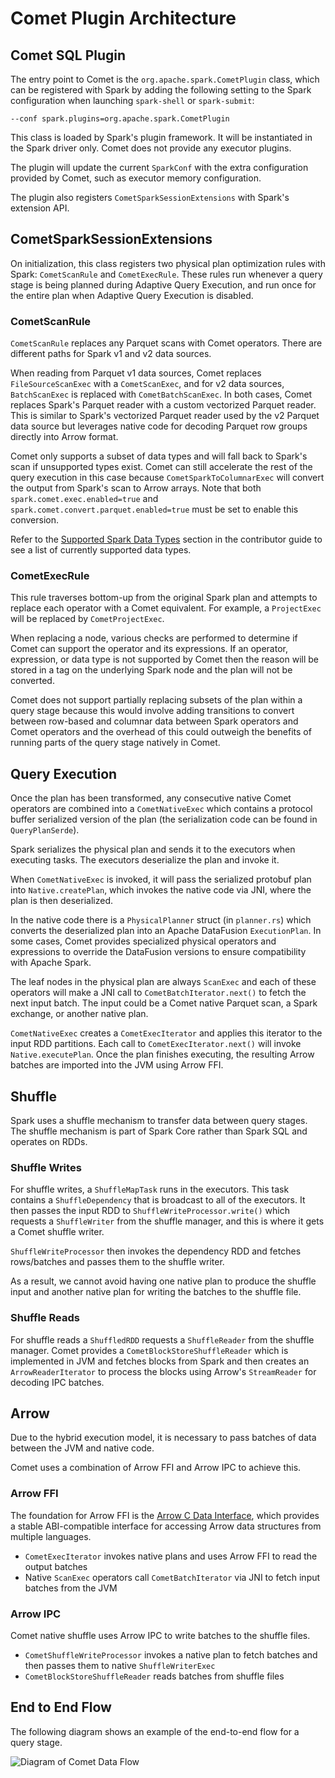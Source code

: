 <!--
Licensed to the Apache Software Foundation (ASF) under one
or more contributor license agreements.  See the NOTICE file
distributed with this work for additional information
regarding copyright ownership.  The ASF licenses this file
to you under the Apache License, Version 2.0 (the
"License"); you may not use this file except in compliance
with the License.  You may obtain a copy of the License at

  http://www.apache.org/licenses/LICENSE-2.0

Unless required by applicable law or agreed to in writing,
software distributed under the License is distributed on an
"AS IS" BASIS, WITHOUT WARRANTIES OR CONDITIONS OF ANY
KIND, either express or implied.  See the License for the
specific language governing permissions and limitations
under the License.
-->

# Comet Plugin Architecture

## Comet SQL Plugin

The entry point to Comet is the `org.apache.spark.CometPlugin` class, which can be registered with Spark by adding the
following setting to the Spark configuration when launching `spark-shell` or `spark-submit`:

```
--conf spark.plugins=org.apache.spark.CometPlugin
```

This class is loaded by Spark's plugin framework. It will be instantiated in the Spark driver only. Comet does not
provide any executor plugins.

The plugin will update the current `SparkConf` with the extra configuration provided by Comet, such as executor memory
configuration.

The plugin also registers `CometSparkSessionExtensions` with Spark's extension API.

## CometSparkSessionExtensions

On initialization, this class registers two physical plan optimization rules with Spark: `CometScanRule`
and `CometExecRule`. These rules run whenever a query stage is being planned during Adaptive Query Execution, and
run once for the entire plan when Adaptive Query Execution is disabled.

### CometScanRule

`CometScanRule` replaces any Parquet scans with Comet operators. There are different paths for Spark v1 and v2 data sources.

When reading from Parquet v1 data sources, Comet replaces `FileSourceScanExec` with a `CometScanExec`, and for v2
data sources, `BatchScanExec` is replaced with `CometBatchScanExec`. In both cases, Comet replaces Spark's Parquet
reader with a custom vectorized Parquet reader. This is similar to Spark's vectorized Parquet reader used by the v2
Parquet data source but leverages native code for decoding Parquet row groups directly into Arrow format.

Comet only supports a subset of data types and will fall back to Spark's scan if unsupported types
exist. Comet can still accelerate the rest of the query execution in this case because `CometSparkToColumnarExec` will
convert the output from Spark's scan to Arrow arrays. Note that both `spark.comet.exec.enabled=true` and
`spark.comet.convert.parquet.enabled=true` must be set to enable this conversion.

Refer to the [Supported Spark Data Types](https://datafusion.apache.org/comet/user-guide/datatypes.html) section
in the contributor guide to see a list of currently supported data types.

### CometExecRule

This rule traverses bottom-up from the original Spark plan and attempts to replace each operator with a Comet equivalent.
For example, a `ProjectExec` will be replaced by `CometProjectExec`.

When replacing a node, various checks are performed to determine if Comet can support the operator and its expressions.
If an operator, expression, or data type is not supported by Comet then the reason will be stored in a tag on the
underlying Spark node and the plan will not be converted.

Comet does not support partially replacing subsets of the plan within a query stage because this would involve adding
transitions to convert between row-based and columnar data between Spark operators and Comet operators and the overhead
of this could outweigh the benefits of running parts of the query stage natively in Comet.

## Query Execution

Once the plan has been transformed, any consecutive native Comet operators are combined into a `CometNativeExec` which contains
a protocol buffer serialized version of the plan (the serialization code can be found in `QueryPlanSerde`).

Spark serializes the physical plan and sends it to the executors when executing tasks. The executors deserialize the
plan and invoke it.

When `CometNativeExec` is invoked, it will pass the serialized protobuf plan into
`Native.createPlan`, which invokes the native code via JNI, where the plan is then deserialized.

In the native code there is a `PhysicalPlanner` struct (in `planner.rs`) which converts the deserialized plan into an
Apache DataFusion `ExecutionPlan`. In some cases, Comet provides specialized physical operators and expressions to
override the DataFusion versions to ensure compatibility with Apache Spark.

The leaf nodes in the physical plan are always `ScanExec` and each of these operators will make a JNI call to
`CometBatchIterator.next()` to fetch the next input batch. The input could be a Comet native Parquet scan,
a Spark exchange, or another native plan.

`CometNativeExec` creates a `CometExecIterator` and applies this iterator to the input RDD
partitions. Each call to `CometExecIterator.next()` will invoke `Native.executePlan`. Once the plan finishes
executing, the resulting Arrow batches are imported into the JVM using Arrow FFI.

## Shuffle

Spark uses a shuffle mechanism to transfer data between query stages. The shuffle mechanism is part of Spark Core
rather than Spark SQL and operates on RDDs.

### Shuffle Writes

For shuffle writes, a `ShuffleMapTask` runs in the executors. This task contains a `ShuffleDependency` that is
broadcast to all of the executors. It then passes the input RDD to `ShuffleWriteProcessor.write()` which
requests a `ShuffleWriter` from the shuffle manager, and this is where it gets a Comet shuffle writer.

`ShuffleWriteProcessor` then invokes the dependency RDD and fetches rows/batches and passes them to the shuffle writer.

As a result, we cannot avoid having one native plan to produce the shuffle input and another native plan for
writing the batches to the shuffle file.

### Shuffle Reads

For shuffle reads a `ShuffledRDD` requests a `ShuffleReader` from the shuffle manager. Comet provides a 
`CometBlockStoreShuffleReader` which is implemented in JVM and fetches blocks from Spark and then creates an 
`ArrowReaderIterator` to process the blocks using Arrow's `StreamReader` for decoding IPC batches.

## Arrow

Due to the hybrid execution model, it is necessary to pass batches of data between the JVM and native code.

Comet uses a combination of Arrow FFI and Arrow IPC to achieve this.

### Arrow FFI

The foundation for Arrow FFI is the [Arrow C Data Interface], which provides a stable ABI-compatible interface for
accessing Arrow data structures from multiple languages.

[Arrow C Data Interface]: https://arrow.apache.org/docs/format/CDataInterface.html

- `CometExecIterator` invokes native plans and uses Arrow FFI to read the output batches
- Native `ScanExec` operators call `CometBatchIterator` via JNI to fetch input batches from the JVM

### Arrow IPC

Comet native shuffle uses Arrow IPC to write batches to the shuffle files.

- `CometShuffleWriteProcessor` invokes a native plan to fetch batches and then passes them to native `ShuffleWriterExec`
- `CometBlockStoreShuffleReader` reads batches from shuffle files

## End to End Flow

The following diagram shows an example of the end-to-end flow for a query stage.

![Diagram of Comet Data Flow](../../_static/images/comet-dataflow.svg)
